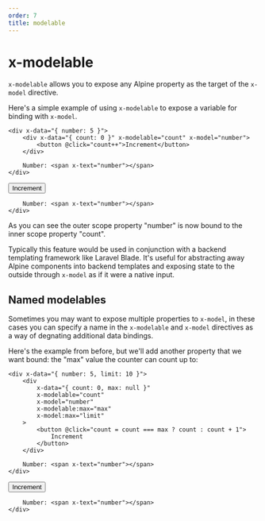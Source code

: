 ```yaml
---
order: 7
title: modelable
---
```


# x-modelable

`x-modelable` allows you to expose any Alpine property as the target of the `x-model` directive.

Here's a simple example of using `x-modelable` to expose a variable for binding with `x-model`.

```alpine
<div x-data="{ number: 5 }">
    <div x-data="{ count: 0 }" x-modelable="count" x-model="number">
        <button @click="count++">Increment</button>
    </div>

    Number: <span x-text="number"></span>
</div>
```

<!-- START_VERBATIM -->
<div class="demo">
    <div x-data="{ number: 5 }">
        <div x-data="{ count: 0 }" x-modelable="count" x-model="number">
            <button @click="count++">Increment</button>
        </div>

        Number: <span x-text="number"></span>
    </div>
</div>
<!-- END_VERBATIM -->

As you can see the outer scope property "number" is now bound to the inner scope property "count".

Typically this feature would be used in conjunction with a backend templating framework like Laravel Blade. It's useful for abstracting away Alpine components into backend templates and exposing state to the outside through `x-model` as if it were a native input.

<a name="named-modelables"></a>
## Named modelables

Sometimes you may want to expose multiple properties to `x-model`, in these cases you can specify a name in the `x-modelable` and `x-model` directives as a way of degnating additional data bindings.

Here's the example from before, but we'll add another property that we want bound: the "max" value the counter can count up to:

```alpine
<div x-data="{ number: 5, limit: 10 }">
    <div
        x-data="{ count: 0, max: null }"
        x-modelable="count"
        x-model="number"
        x-modelable:max="max"
        x-model:max="limit"
    >
        <button @click="count = count === max ? count : count + 1">
            Increment
        </button>
    </div>

    Number: <span x-text="number"></span>
</div>
```

<!-- START_VERBATIM -->
<div class="demo">
    <div x-data="{ number: 5, limit: 10 }">
        <div
            x-data="{ count: 0, max: null }"
            x-modelable="count"
            x-modelable:max="max"
            x-model="number"
            x-model:max="limit"
        >
            <button @click="count = count === max ? count : count + 1">
                Increment
            </button>
        </div>

        Number: <span x-text="number"></span>
    </div>
</div>
<!-- END_VERBATIM -->
